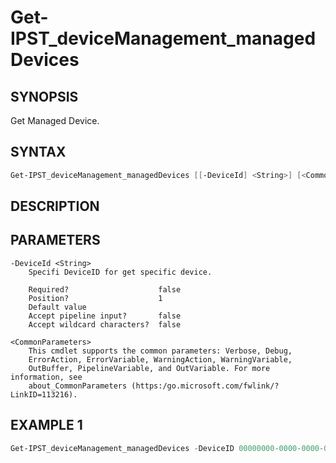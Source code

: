﻿# Get-IPST_deviceManagement_managedDevices

## SYNOPSIS 
Get Managed Device.

## SYNTAX
```Powershell
Get-IPST_deviceManagement_managedDevices [[-DeviceId] <String>] [<CommonParameters>]
```
## DESCRIPTION

## PARAMETERS

    -DeviceId <String>
        Specifi DeviceID for get specific device.
        
        Required?                    false
        Position?                    1
        Default value                
        Accept pipeline input?       false
        Accept wildcard characters?  false
        
    <CommonParameters>
        This cmdlet supports the common parameters: Verbose, Debug,
        ErrorAction, ErrorVariable, WarningAction, WarningVariable,
        OutBuffer, PipelineVariable, and OutVariable. For more information, see 
        about_CommonParameters (https:/go.microsoft.com/fwlink/?LinkID=113216). 
    




## EXAMPLE 1
```Powershell
Get-IPST_deviceManagement_managedDevices -DeviceID 00000000-0000-0000-0000-000000000000
```

